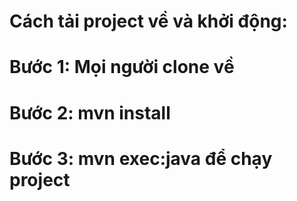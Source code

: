 # Cách tải project về và khởi động:

# Bước 1: Mọi người clone về 
# Bước 2: mvn install
# Bước 3: mvn exec:java để chạy project
